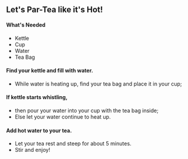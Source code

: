 ## Let's Par-Tea like it's Hot!
#### What's Needed
- Kettle
- Cup
- Water
- Tea Bag
#### Find your kettle and fill with water.
- While water is heating up, find your tea bag and place it in your cup;
#### If kettle starts whistling,
- then pour your water into your cup with the tea bag inside;
- Else let your water continue to heat up.
#### Add hot water to your tea.
- Let your tea rest and steep for about 5 minutes.
- Stir and enjoy!
